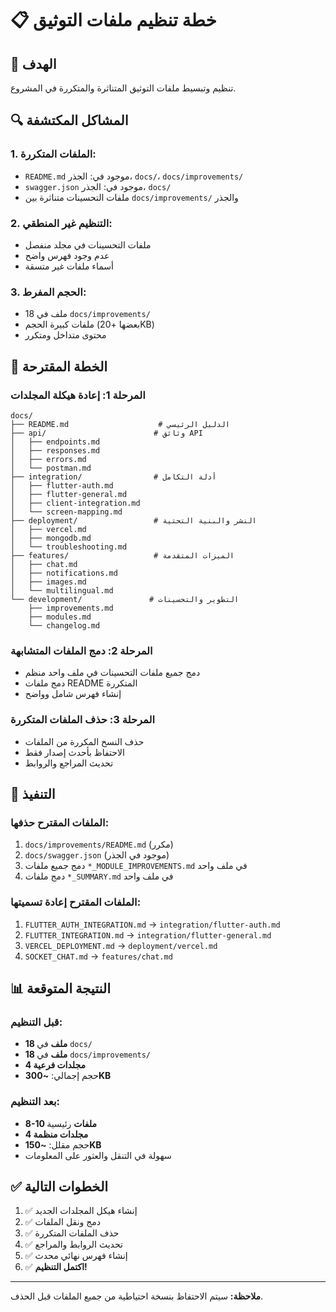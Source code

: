 # 📋 خطة تنظيم ملفات التوثيق

## 🎯 الهدف
تنظيم وتبسيط ملفات التوثيق المتناثرة والمتكررة في المشروع.

## 🔍 المشاكل المكتشفة

### 1. **الملفات المتكررة:**
- `README.md` موجود في: الجذر، `docs/`، `docs/improvements/`
- `swagger.json` موجود في: الجذر، `docs/`
- ملفات التحسينات متناثرة بين `docs/improvements/` والجذر

### 2. **التنظيم غير المنطقي:**
- ملفات التحسينات في مجلد منفصل
- عدم وجود فهرس واضح
- أسماء ملفات غير متسقة

### 3. **الحجم المفرط:**
- 18 ملف في `docs/improvements/`
- ملفات كبيرة الحجم (بعضها +20KB)
- محتوى متداخل ومتكرر

## 🎯 الخطة المقترحة

### المرحلة 1: إعادة هيكلة المجلدات
```
docs/
├── README.md                    # الدليل الرئيسي
├── api/                        # وثائق API
│   ├── endpoints.md
│   ├── responses.md
│   ├── errors.md
│   └── postman.md
├── integration/                # أدلة التكامل
│   ├── flutter-auth.md
│   ├── flutter-general.md
│   ├── client-integration.md
│   └── screen-mapping.md
├── deployment/                 # النشر والبنية التحتية
│   ├── vercel.md
│   ├── mongodb.md
│   └── troubleshooting.md
├── features/                   # الميزات المتقدمة
│   ├── chat.md
│   ├── notifications.md
│   ├── images.md
│   └── multilingual.md
└── development/               # التطوير والتحسينات
    ├── improvements.md
    ├── modules.md
    └── changelog.md
```

### المرحلة 2: دمج الملفات المتشابهة
- دمج جميع ملفات التحسينات في ملف واحد منظم
- دمج ملفات README المتكررة
- إنشاء فهرس شامل وواضح

### المرحلة 3: حذف الملفات المتكررة
- حذف النسخ المكررة من الملفات
- الاحتفاظ بأحدث إصدار فقط
- تحديث المراجع والروابط

## 🚀 التنفيذ

### الملفات المقترح حذفها:
1. `docs/improvements/README.md` (مكرر)
2. `docs/swagger.json` (موجود في الجذر)
3. دمج جميع ملفات `*_MODULE_IMPROVEMENTS.md` في ملف واحد
4. دمج ملفات `*_SUMMARY.md` في ملف واحد

### الملفات المقترح إعادة تسميتها:
1. `FLUTTER_AUTH_INTEGRATION.md` → `integration/flutter-auth.md`
2. `FLUTTER_INTEGRATION.md` → `integration/flutter-general.md`
3. `VERCEL_DEPLOYMENT.md` → `deployment/vercel.md`
4. `SOCKET_CHAT.md` → `features/chat.md`

## 📊 النتيجة المتوقعة

### قبل التنظيم:
- **18 ملف** في `docs/`
- **18 ملف** في `docs/improvements/`
- **4 مجلدات فرعية**
- حجم إجمالي: **~300KB**

### بعد التنظيم:
- **8-10 ملفات** رئيسية
- **4 مجلدات منظمة**
- حجم مقلل: **~150KB**
- سهولة في التنقل والعثور على المعلومات

## ✅ الخطوات التالية

1. ✅ إنشاء هيكل المجلدات الجديد
2. ✅ دمج ونقل الملفات
3. ✅ حذف الملفات المتكررة
4. ✅ تحديث الروابط والمراجع
5. ✅ إنشاء فهرس نهائي محدث
6. ✅ **اكتمل التنظيم!**

---

**ملاحظة:** سيتم الاحتفاظ بنسخة احتياطية من جميع الملفات قبل الحذف. 